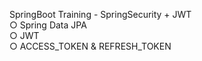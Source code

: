 SpringBoot Training - SpringSecurity + JWT
<br>
○ Spring Data JPA
<br>
○ JWT
<br>
○ ACCESS_TOKEN & REFRESH_TOKEN
